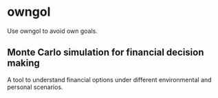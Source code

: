 # owngol

Use owngol to avoid own goals.

## Monte Carlo simulation for financial decision making

A tool to understand financial options under different environmental and personal scenarios.
